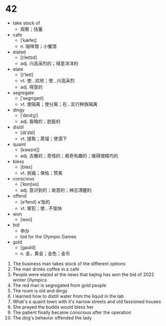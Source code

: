 # 42

- take stock of
  - 观察；估量
- cafe
  - [ˈkæfeɪ]
  - n. 咖啡馆；小餐馆
- elated
  - [ɪˈleɪtɪd]
  - adj. 兴高采烈的；得意洋洋的
- elate
  - [ɪ'leɪt]
  - vt. 使…欢欣；使…兴高采烈
  - adj. 得意的
- segregate
  - [ˈseɡrɪɡeɪt]
  - vt. 使隔离；使分离；在…实行种族隔离
- dingy
  - [ˈdɪndʒi]
  - adj. 昏暗的；肮脏的
- distill
  - [dɪˈstɪl]
  - vt. 提取；蒸馏；使滴下
- quaint
  - [kweɪnt]]
  - adj. 古雅的；奇怪的；离奇有趣的；做得很精巧的
- bless
  - [bles]
  - vt. 祝福；保佑；赞美
- conscious
  - [ˈkɒnʃəs]
  - adj. 意识到的；故意的；神志清醒的
- offend
  - [əˈfend] əˈ饭的
  - vt. 冒犯；使…不愉快
- won
  - [wʌn]
- bid
  - 申办
  - bid for the Olympic Games
- gold
  - [ɡəʊld]
  - n. 金，黄金；金色；金币

1. The business man takes stock of the different options
2. The man drinks coffee in a cafe
3. People were elated at the news that bejing has won the bid of 2022 winter Olympics
4. The red man is segregated from gold people
5. The room is old and dingy
6. I learned how to distill water from the liquid in the lab
7. What's a quaint town with it's narrow streets and old fassioned houses
8. She prayed the budda would bless her
9. The patient finally became conscious after the operation
10. The dog's behavior offended the lady


